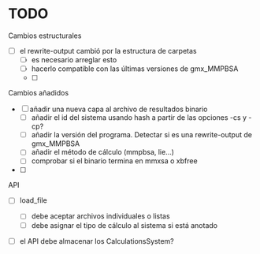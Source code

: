 
# TODO
Cambios estructurales
- [ ] el rewrite-output cambió por la estructura de carpetas
  - [ ] es necesario arreglar esto
  - [ ] hacerlo compatible con las últimas versiones de gmx_MMPBSA
  - [ ] 



Cambios añadidos
- [ ] añadir una nueva capa al archivo de resultados binario
  - [ ] añadir el id del sistema usando hash a partir de las opciones -cs y -cp?
  - [ ] añadir la versión del programa. Detectar si es una rewrite-output de gmx_MMPBSA
  - [ ] añadir el método de cálculo (mmpbsa, lie...)
  - [ ] comprobar si el binario termina en mmxsa o xbfree
- [ ] 


API
- [ ] load_file
  - [ ] debe aceptar archivos individuales o listas
  - [ ] debe asignar el tipo de cálculo al sistema si está anotado
- [ ] el API debe almacenar los CalculationsSystem?

